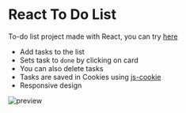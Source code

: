 

# React To Do List

To-do list project made with React, you can try [here](https://my-react-counter-v2.netlify.app/)

- Add tasks to the list
- Sets task to `done` by clicking on card
- You can also delete tasks 
- Tasks are saved in Cookies using [js-cookie](https://github.com/js-cookie/js-cookie)
- Responsive design



![preview](https://res.cloudinary.com/diegochappedelaine/image/upload/v1599697897/to-do-list_pj3cpt.png)
